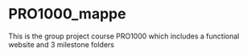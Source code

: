 # PRO1000_mappe

This is the group project course PRO1000 which includes a functional website and 3 milestone folders
